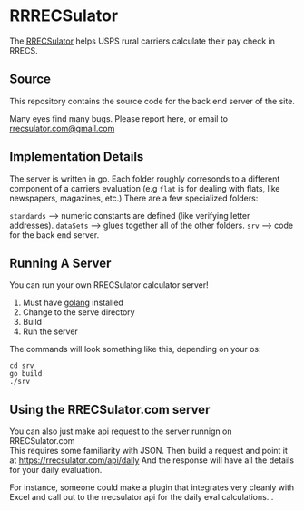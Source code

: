 # RRRECSulator

The [RRECSulator](https://rrecsulator.com) helps USPS rural carriers calculate their pay check in RRECS.

## Source

This repository contains the source code for the back end server of the site.

Many eyes find many bugs.  Please report here, or email to [rrecsulator.com@gmail.com](mailto:rrecsulator.com@gmail.com)

## Implementation Details

The server is written in go.  Each folder roughly corresonds to a different component of a carriers evaluation (e.g `flat` is for dealing with flats, like newspapers, magazines, etc.)  There are a few specialized folders:

`standards` --> numeric constants are defined (like verifying letter addresses).
`dataSets` --> glues together all of the other folders.
`srv` --> code for the back end server.

## Running A Server

You can run your own RRECSulator calculator server!  

1.  Must have [golang](https://go.dev/doc/tutorial/getting-started) installed
2.  Change to the serve directory
3.  Build
4.  Run the server

The commands will look something like this, depending on your os:
```
cd srv
go build
./srv
```

## Using the RRECSulator.com server

You can also just make api request to the server runnign on RRECSulator.com  
This requires some familiarity with JSON.  Then build a request and point it at https://rrecsulator.com/api/daily
And the response will have all the details for your daily evaluation.

For instance, someone could make a plugin that integrates very cleanly with Excel and call out to the rrecsulator api for the daily eval calculations...



